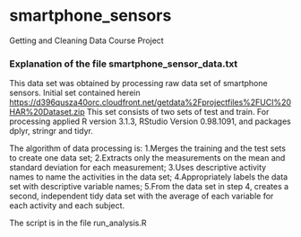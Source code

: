 # smartphone_sensors
Getting and Cleaning Data Course Project

### Explanation of the file smartphone_sensor_data.txt

This data set was obtained by processing raw data set of smartphone sensors.
Initial set contained herein https://d396qusza40orc.cloudfront.net/getdata%2Fprojectfiles%2FUCI%20HAR%20Dataset.zip
This set consists of two sets of test and train.
For processing applied R version 3.1.3, RStudio Version 0.98.1091, and packages dplyr, stringr and tidyr.


The algorithm of data processing is:
  1.Merges the training and the test sets to create one data set;
  2.Extracts only the measurements on the mean and standard deviation for each measurement;
  3.Uses descriptive activity names to name the activities in the data set;
  4.Appropriately labels the data set with descriptive variable names;
  5.From the data set in step 4, creates a second, independent tidy data set with the average of each variable for each activity and each subject.
  
The script is in the file run_analysis.R

